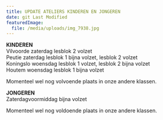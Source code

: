 ```yaml
---
title: UPDATE ATELIERS KINDEREN EN JONGEREN
date: git Last Modified
featuredImage:
  file: /media/uploads/img_7938.jpg
---
```

**K﻿INDEREN**\
Vilvoorde zaterdag lesblok 2 volzet\
P﻿eutie zaterdag lesblok 1 bijna volzet, lesblok 2 volzet\
K﻿oningslo woensdag lesblok 1 volzet, lesblok 2 bijna volzet\
H﻿outem woensdag lesblok 1 bijna volzet

M﻿omenteel wel nog volvoende plaats in onze andere klassen.

**J﻿ONGEREN**\
Z﻿aterdagvoormiddag bijna volzet

M﻿omenteel wel nog voldoende plaats in onze andere klassen.